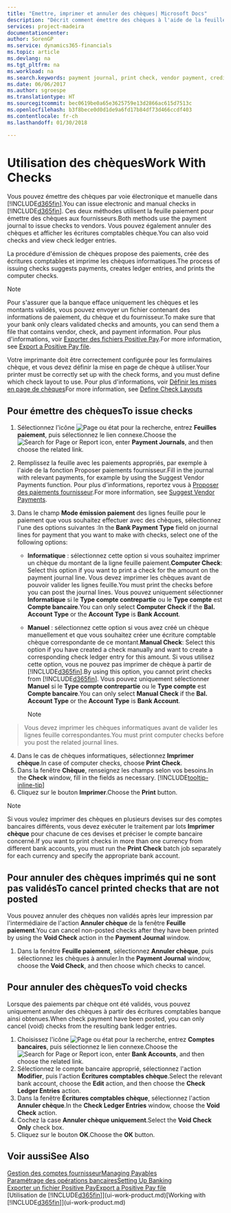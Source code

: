 ```yaml
---
title: "Emettre, imprimer et annuler des chèques| Microsoft Docs"
description: "Décrit comment émettre des chèques à l'aide de la feuille paiement, imprimer des chèques, et annuler ou afficher les écritures comptables chèque dans Finance and Operations, Business edition."
services: project-madeira
documentationcenter: 
author: SorenGP
ms.service: dynamics365-financials
ms.topic: article
ms.devlang: na
ms.tgt_pltfrm: na
ms.workload: na
ms.search.keywords: payment journal, print check, vendor payment, creditor, debt, balance due, AP
ms.date: 06/06/2017
ms.author: sgroespe
ms.translationtype: HT
ms.sourcegitcommit: bec0619be0a65e3625759e13d2866ac615d7513c
ms.openlocfilehash: b3f8bece0d0d1de9a6fd17b84df73d466ccdf403
ms.contentlocale: fr-ch
ms.lasthandoff: 01/30/2018

---
```

# <a name="work-with-checks"></a><span data-ttu-id="edd34-103">Utilisation des chèques</span><span class="sxs-lookup"><span data-stu-id="edd34-103">Work With Checks</span></span>
<span data-ttu-id="edd34-104">Vous pouvez émettre des chèques par voie électronique et manuelle dans [!INCLUDE[d365fin](includes/d365fin_md.md)].</span><span class="sxs-lookup"><span data-stu-id="edd34-104">You can issue electronic and manual checks in [!INCLUDE[d365fin](includes/d365fin_md.md)].</span></span> <span data-ttu-id="edd34-105">Ces deux méthodes utilisent la feuille paiement pour émettre des chèques aux fournisseurs.</span><span class="sxs-lookup"><span data-stu-id="edd34-105">Both methods use the payment journal to issue checks to vendors.</span></span> <span data-ttu-id="edd34-106">Vous pouvez également annuler des chèques et afficher les écritures comptables chèque.</span><span class="sxs-lookup"><span data-stu-id="edd34-106">You can also void checks and view check ledger entries.</span></span>

<span data-ttu-id="edd34-107">La procédure d'émission de chèques propose des paiements, crée des écritures comptables et imprime les chèques informatiques.</span><span class="sxs-lookup"><span data-stu-id="edd34-107">The process of issuing checks suggests payments, creates ledger entries, and prints the computer checks.</span></span>

> [!NOTE]  
>   <span data-ttu-id="edd34-108">Pour s'assurer que la banque efface uniquement les chèques et les montants validés, vous pouvez envoyer un fichier contenant des informations de paiement, du chèque et du fournisseur.</span><span class="sxs-lookup"><span data-stu-id="edd34-108">To make sure that your bank only clears validated checks and amounts, you can send them a file that contains vendor, check, and payment information.</span></span> <span data-ttu-id="edd34-109">Pour plus d'informations, voir [Exporter des fichiers Positive Pay](finance-how-positive-pay.md).</span><span class="sxs-lookup"><span data-stu-id="edd34-109">For more information, see [Export a Positive Pay file](finance-how-positive-pay.md).</span></span>

<span data-ttu-id="edd34-110">Votre imprimante doit être correctement configurée pour les formulaires chèque, et vous devez définir la mise en page de chèque à utiliser.</span><span class="sxs-lookup"><span data-stu-id="edd34-110">Your printer must be correctly set up with the check forms, and you must define which check layout to use.</span></span> <span data-ttu-id="edd34-111">Pour plus d'informations, voir [Définir les mises en page de chèques](finance-how-define-check-layouts.md)</span><span class="sxs-lookup"><span data-stu-id="edd34-111">For more information, see [Define Check Layouts](finance-how-define-check-layouts.md)</span></span>

## <a name="to-issue-checks"></a><span data-ttu-id="edd34-112">Pour émettre des chèques</span><span class="sxs-lookup"><span data-stu-id="edd34-112">To issue checks</span></span>
1. <span data-ttu-id="edd34-113">Sélectionnez l'icône ![Page ou état pour la recherche](media/ui-search/search_small.png "Page ou état pour la recherche"), entrez **Feuilles paiement**, puis sélectionnez le lien connexe.</span><span class="sxs-lookup"><span data-stu-id="edd34-113">Choose the ![Search for Page or Report](media/ui-search/search_small.png "Search for Page or Report icon") icon, enter **Payment Journals**, and then choose the related link.</span></span>
2. <span data-ttu-id="edd34-114">Remplissez la feuille avec les paiements appropriés, par exemple à l'aide de la fonction Proposer paiements fournisseur.</span><span class="sxs-lookup"><span data-stu-id="edd34-114">Fill in the journal with relevant payments, for example by using the Suggest Vendor Payments function.</span></span> <span data-ttu-id="edd34-115">Pour plus d'informations, reportez vous à [Proposer des paiements fournisseur](payables-how-suggest-vendor-payments.md).</span><span class="sxs-lookup"><span data-stu-id="edd34-115">For more information, see [Suggest Vendor Payments](payables-how-suggest-vendor-payments.md).</span></span>
3. <span data-ttu-id="edd34-116">Dans le champ **Mode émission paiement** des lignes feuille pour le paiement que vous souhaitez effectuer avec des chèques, sélectionnez l'une des options suivantes :</span><span class="sxs-lookup"><span data-stu-id="edd34-116">In the **Bank Payment Type** field on journal lines for payment that you want to make with checks, select one of the following options:</span></span>

   * <span data-ttu-id="edd34-117">**Informatique** : sélectionnez cette option si vous souhaitez imprimer un chèque du montant de la ligne feuille paiement.</span><span class="sxs-lookup"><span data-stu-id="edd34-117">**Computer Check**: Select this option if you want to print a check for the amount on the payment journal line.</span></span> <span data-ttu-id="edd34-118">Vous devez imprimer les chèques avant de pouvoir valider les lignes feuille.</span><span class="sxs-lookup"><span data-stu-id="edd34-118">You must print the checks before you can post the journal lines.</span></span> <span data-ttu-id="edd34-119">Vous pouvez uniquement sélectionner **Informatique** si le **Type compte contrepartie** ou le **Type compte** est **Compte bancaire**.</span><span class="sxs-lookup"><span data-stu-id="edd34-119">You can only select **Computer Check** if the **Bal. Account Type** or the **Account Type** is **Bank Account**.</span></span>
   * <span data-ttu-id="edd34-120">**Manuel** : sélectionnez cette option si vous avez créé un chèque manuellement et que vous souhaitez créer une écriture comptable chèque correspondante de ce montant.</span><span class="sxs-lookup"><span data-stu-id="edd34-120">**Manual Check**: Select this option if you have created a check manually and want to create a corresponding check ledger entry for this amount.</span></span> <span data-ttu-id="edd34-121">Si vous utilisez cette option, vous ne pouvez pas imprimer de chèque à partir de [!INCLUDE[d365fin](includes/d365fin_md.md)].</span><span class="sxs-lookup"><span data-stu-id="edd34-121">By using this option, you cannot print checks from [!INCLUDE[d365fin](includes/d365fin_md.md)].</span></span> <span data-ttu-id="edd34-122">Vous pouvez uniquement sélectionner **Manuel** si le **Type compte contrepartie** ou le **Type compte** est **Compte bancaire**.</span><span class="sxs-lookup"><span data-stu-id="edd34-122">You can only select **Manual Check** if the **Bal. Account Type** or the **Account Type** is **Bank Account**.</span></span>

     > [!NOTE]  
>   <span data-ttu-id="edd34-123">Vous devez imprimer les chèques informatiques avant de valider les lignes feuille correspondantes.</span><span class="sxs-lookup"><span data-stu-id="edd34-123">You must print computer checks before you post the related journal lines.</span></span>
4. <span data-ttu-id="edd34-124">Dans le cas de chèques informatiques, sélectionnez **Imprimer chèque**.</span><span class="sxs-lookup"><span data-stu-id="edd34-124">In case of computer checks, choose **Print Check**.</span></span>
5. <span data-ttu-id="edd34-125">Dans la fenêtre **Chèque**, renseignez les champs selon vos besoins.</span><span class="sxs-lookup"><span data-stu-id="edd34-125">In the **Check** window, fill in the fields as necessary.</span></span> [!INCLUDE[tooltip-inline-tip](includes/tooltip-inline-tip_md.md)]
6. <span data-ttu-id="edd34-126">Cliquez sur le bouton **Imprimer**.</span><span class="sxs-lookup"><span data-stu-id="edd34-126">Choose the **Print** button.</span></span>

> [!NOTE]  
>   <span data-ttu-id="edd34-127">Si vous voulez imprimer des chèques en plusieurs devises sur des comptes bancaires différents, vous devez exécuter le traitement par lots **Imprimer chèque** pour chacune de ces devises et préciser le compte bancaire concerné.</span><span class="sxs-lookup"><span data-stu-id="edd34-127">If you want to print checks in more than one currency from different bank accounts, you must run the **Print Check** batch job separately for each currency and specify the appropriate bank account.</span></span>

## <a name="to-cancel-printed-checks-that-are-not-posted"></a><span data-ttu-id="edd34-128">Pour annuler des chèques imprimés qui ne sont pas validés</span><span class="sxs-lookup"><span data-stu-id="edd34-128">To cancel printed checks that are not posted</span></span>
<span data-ttu-id="edd34-129">Vous pouvez annuler des chèques non validés après leur impression par l'intermédiaire de l'action **Annuler chèque** de la fenêtre **Feuille paiement**.</span><span class="sxs-lookup"><span data-stu-id="edd34-129">You can cancel non-posted checks after they have been printed by using the **Void Check** action in the **Payment Journal** window.</span></span>

1. <span data-ttu-id="edd34-130">Dans la fenêtre **Feuille paiement**, sélectionnez **Annuler chèque**, puis sélectionnez les chèques à annuler.</span><span class="sxs-lookup"><span data-stu-id="edd34-130">In the **Payment Journal** window, choose the **Void Check**, and then choose which checks to cancel.</span></span>

## <a name="to-void-checks"></a><span data-ttu-id="edd34-131">Pour annuler des chèques</span><span class="sxs-lookup"><span data-stu-id="edd34-131">To void checks</span></span>
<span data-ttu-id="edd34-132">Lorsque des paiements par chèque ont été validés, vous pouvez uniquement annuler des chèques à partir des écritures comptables banque ainsi obtenues.</span><span class="sxs-lookup"><span data-stu-id="edd34-132">When check payment have been posted, you can only cancel (void) checks from the resulting bank ledger entries.</span></span>

1. <span data-ttu-id="edd34-133">Choisissez l'icône ![Page ou état pour la recherche](media/ui-search/search_small.png "icône Page ou état pour la recherche"), entrez **Comptes bancaires**, puis sélectionnez le lien connexe.</span><span class="sxs-lookup"><span data-stu-id="edd34-133">Choose the ![Search for Page or Report](media/ui-search/search_small.png "Search for Page or Report icon") icon, enter **Bank Accounts**, and then choose the related link.</span></span>
2. <span data-ttu-id="edd34-134">Sélectionnez le compte bancaire approprié, sélectionnez l'action **Modifier**, puis l'action **Écritures comptables chèque**.</span><span class="sxs-lookup"><span data-stu-id="edd34-134">Select the relevant bank account, choose the **Edit** action, and then choose the **Check Ledger Entries** action.</span></span>
3. <span data-ttu-id="edd34-135">Dans la fenêtre **Écritures comptables chèque**, sélectionnez l'action **Annuler chèque**.</span><span class="sxs-lookup"><span data-stu-id="edd34-135">In the **Check Ledger Entries** window, choose the **Void Check** action.</span></span>
4. <span data-ttu-id="edd34-136">Cochez la case **Annuler chèque uniquement**.</span><span class="sxs-lookup"><span data-stu-id="edd34-136">Select the **Void Check Only** check box.</span></span>
5. <span data-ttu-id="edd34-137">Cliquez sur le bouton **OK**.</span><span class="sxs-lookup"><span data-stu-id="edd34-137">Choose the **OK** button.</span></span>

## <a name="see-also"></a><span data-ttu-id="edd34-138">Voir aussi</span><span class="sxs-lookup"><span data-stu-id="edd34-138">See Also</span></span>
[<span data-ttu-id="edd34-139">Gestion des comptes fournisseur</span><span class="sxs-lookup"><span data-stu-id="edd34-139">Managing Payables</span></span>](payables-manage-payables.md)  
[<span data-ttu-id="edd34-140">Paramétrage des opérations bancaires</span><span class="sxs-lookup"><span data-stu-id="edd34-140">Setting Up Banking</span></span>](bank-setup-banking.md)  
[<span data-ttu-id="edd34-141">Exporter un fichier Positive Pay</span><span class="sxs-lookup"><span data-stu-id="edd34-141">Export a Positive Pay file</span></span>](finance-how-positive-pay.md)  
<span data-ttu-id="edd34-142">[Utilisation de [!INCLUDE[d365fin](includes/d365fin_md.md)]](ui-work-product.md)</span><span class="sxs-lookup"><span data-stu-id="edd34-142">[Working with [!INCLUDE[d365fin](includes/d365fin_md.md)]](ui-work-product.md)</span></span>  

